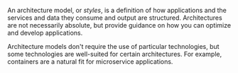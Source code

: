 An architecture model, or *styles*, is a definition of how applications and the services and data they consume and output are structured. Architectures are not necessarily absolute, but provide guidance on how you can optimize and develop applications.

Architecture models don't require the use of particular technologies, but some technologies are well-suited for certain architectures. For example, containers are a natural fit for microservice applications.
